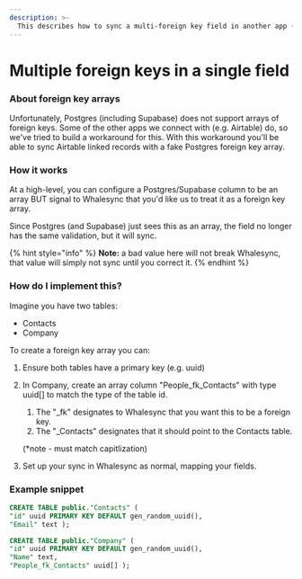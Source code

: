 ```yaml
---
description: >-
  This describes how to sync a multi-foreign key field in another app (e.g. Airtable) to Postgres or Supabase
---
```


# Multiple foreign keys in a single field

### **About foreign key arrays**

Unfortunately, Postgres (including Supabase) does not support arrays of foreign keys. Some of the other apps we connect with (e.g. Airtable) do, so we've tried to build a workaround for this. With this workaround you'll be able to sync Airtable linked records with a fake Postgres foreign key array.

### **How it works**

At a high-level, you can configure a Postgres/Supabase column to be an array BUT signal to Whalesync that you'd like us to treat it as a foreign key array.

Since Postgres (and Supabase) just sees this as an array, the field no longer has the same validation, but it will sync.

{% hint style="info" %}
**Note:** a bad value here will not break Whalesync, that value will simply not sync until you correct it.&#x20;
{% endhint %}

### **How do I implement this?**

Imagine you have two tables:

- Contacts
- Company

To create a foreign key array you can:

1. Ensure both tables have a primary key (e.g. uuid)
2. In Company, create an array column "People_fk_Contacts" with type uuid\[] to match the type of the table id.

   1. The "\_fk" designates to Whalesync that you want this to be a foreign key.
   2. The "\_Contacts" designates that it should point to the Contacts table.

   (\*note - must match capitlization)

3. Set up your sync in Whalesync as normal, mapping your fields.

### **Example snippet**

```sql
CREATE TABLE public."Contacts" (
"id" uuid PRIMARY KEY DEFAULT gen_random_uuid(),
"Email" text );

CREATE TABLE public."Company" (
"id" uuid PRIMARY KEY DEFAULT gen_random_uuid(),
"Name" text,
"People_fk_Contacts" uuid[] );
```
